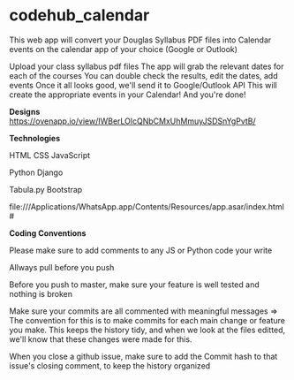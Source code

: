 # codehub_calendar

This web app will convert your Douglas Syllabus PDF files into Calendar events on the calendar app of your choice (Google or Outlook)

Upload your class syllabus pdf files
The app will grab the relevant dates for each of the courses
You can double check the results, edit the dates, add events
Once it all looks good, we'll send it to Google/Outlook API
This will create the appropriate events in your Calendar!
And you're done!

**Designs**
https://ovenapp.io/view/IWBerLOlcQNbCMxUhMmuyJSDSnYgPvtB/

**Technologies**

HTML
CSS
JavaScript

Python
Django

Tabula.py
Bootstrap

file:///Applications/WhatsApp.app/Contents/Resources/app.asar/index.html#

**Coding Conventions**

Please make sure to add comments to any JS or Python code your write

Allways pull before you push

Before you push to master, make sure your feature is well tested and nothing is broken

Make sure your commits are all commented with meaningful messages
=> The convention for this is to make commits for each main change or feature you make. This keeps the history tidy, and when we look at the files editted, we'll know that these changes were made for this.

When you close a github issue, make sure to add the Commit hash to that issue's closing comment, to keep the history organized

